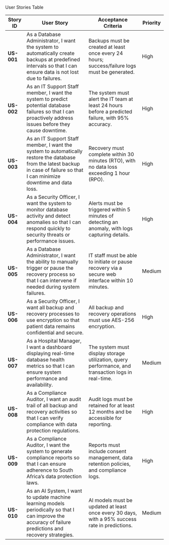 
User Stories Table

| **Story ID** | **User Story** | **Acceptance Criteria** | **Priority** |
|-------------|--------------|------------------------|------------|
| **US-001** | As a Database Administrator, I want the system to automatically create backups at predefined intervals so that I can ensure data is not lost due to failures. | Backups must be created at least once every 24 hours; success/failure logs must be generated. | High |
| **US-002** | As an IT Support Staff member, I want the system to predict potential database failures so that I can proactively address issues before they cause downtime. | The system must alert the IT team at least 24 hours before a predicted failure, with 95% accuracy. | High |
| **US-003** | As an IT Support Staff member, I want the system to automatically restore the database from the latest backup in case of failure so that I can minimize downtime and data loss. | Recovery must complete within 30 minutes (RTO), with no data loss exceeding 1 hour (RPO). | High |
| **US-004** | As a Security Officer, I want the system to monitor database activity and detect anomalies so that I can respond quickly to security threats or performance issues. | Alerts must be triggered within 5 minutes of detecting an anomaly, with logs capturing details. | High |
| **US-005** | As a Database Administrator, I want the ability to manually trigger or pause the recovery process so that I can intervene if needed during system failures. | IT staff must be able to initiate or pause recovery via a secure web interface within 10 minutes. | Medium |
| **US-006** | As a Security Officer, I want all backup and recovery processes to use encryption so that patient data remains confidential and secure. | All backup and recovery operations must use AES-256 encryption. | High |
| **US-007** | As a Hospital Manager, I want a dashboard displaying real-time database health metrics so that I can ensure system performance and availability. | The system must display storage utilization, query performance, and transaction logs in real-time. | Medium |
| **US-008** | As a Compliance Auditor, I want an audit trail of all backup and recovery activities so that I can verify compliance with data protection regulations. | Audit logs must be retained for at least 12 months and be accessible for reporting. | High |
| **US-009** | As a Compliance Auditor, I want the system to generate compliance reports so that I can ensure adherence to South Africa’s data protection laws. | Reports must include consent management, data retention policies, and compliance logs. | High |
| **US-010** | As an AI System, I want to update machine learning models periodically so that I can improve the accuracy of failure predictions and recovery strategies. | AI models must be updated at least once every 30 days, with a 95% success rate in predictions. | Medium |
 